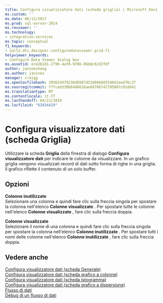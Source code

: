 ```yaml
---
title: Configura visualizzatore dati (scheda griglia) | Microsoft Docs
ms.custom: ''
ms.date: 06/13/2017
ms.prod: sql-server-2014
ms.reviewer: ''
ms.technology:
- integration-services
ms.topic: conceptual
f1_keywords:
- sql12.dts.designer.configuredataviewer.grid.f1
helpviewer_keywords:
- Configure Data Viewer dialog box
ms.assetid: ec4261d1-2799-4af8-9706-06b8c62d2fdf
author: janinezhang
ms.author: janinez
manager: craigg
ms.openlocfilehash: 293624979236d8507d53d86668554041eed76c37
ms.sourcegitcommit: f7fced330b64d6616aeb8766747295807c92dd41
ms.translationtype: MT
ms.contentlocale: it-IT
ms.lasthandoff: 04/23/2019
ms.locfileid: "62834429"
---
```

# <a name="configure-data-viewer-grid-tab"></a>Configura visualizzatore dati (scheda Griglia)
  Utilizzare la scheda **Griglia** della finestra di dialogo **Configura visualizzatore dati** per indicare le colonne da visualizzare. In un grafico griglia vengono visualizzati record di dati sotto forma di righe in una griglia. Il grafico riflette il contenuto di un solo buffer.  
  
## <a name="options"></a>Opzioni  
 **Colonne inutilizzate**  
 Selezionare una colonna e quindi fare clic sulla freccia singola per spostare la colonna nell'elenco **Colonne visualizzate** . Per spostare tutte le colonne nell'elenco **Colonne visualizzate** , fare clic sulla freccia doppia.  
  
 **Colonne visualizzate**  
 Selezionare il nome di una colonna e quindi fare clic sulla freccia singola per spostare la colonna nell'elenco **Colonne inutilizzate** . Per spostare tutti i nomi delle colonne nell'elenco **Colonne inutilizzate** , fare clic sulla freccia doppia.  
  
## <a name="see-also"></a>Vedere anche  
 [Configura visualizzatore dati &#40;scheda Generale&#41;](../../2014/integration-services/configure-data-viewer-general-tab.md)   
 [Configura visualizzatore dati &#40;scheda grafico a colonne&#41;](../../2014/integration-services/configure-data-viewer-column-chart-tab.md)   
 [Configura visualizzatore dati &#40;scheda istogramma&#41;](../../2014/integration-services/configure-data-viewer-histogram-tab.md)   
 [Configura visualizzatore dati &#40;scheda grafico a dispersione&#41;](../../2014/integration-services/configure-data-viewer-scatter-plot-tab.md)   
 [Flusso di dati](data-flow/data-flow.md)   
 [Debug di un flusso di dati](troubleshooting/debugging-data-flow.md)  
  
  

